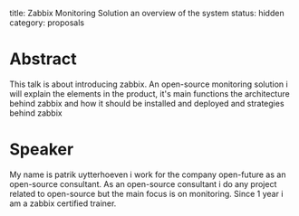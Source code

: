 title: Zabbix Monitoring Solution an overview of the system
status: hidden
category: proposals

# Abstract
This talk is about introducing zabbix. An open-source monitoring solution
i will explain the elements in the product, it's main functions the architecture behind zabbix and how it should be installed and deployed  and strategies behind zabbix

# Speaker
My name is patrik uytterhoeven i work for the company open-future as an open-source consultant. As an open-source consultant i do any project related to open-source but the main focus is on monitoring. Since 1 year i am a zabbix certified trainer.
